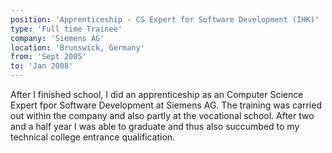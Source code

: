 ```yaml
---
position: 'Apprenticeship - CS Expert for Software Development (IHK)'
type: 'Full time Trainee'
company: 'Siemens AG'
location: 'Brunswick, Germany'
from: 'Sept 2005'
to: 'Jan 2008'
---
```

After I finished school, I did an apprenticeship as an Computer Science Expert fpor Software Development at Siemens AG. The training was carried out within the company and also partly at the vocational school. After two and a half year I was able to graduate and thus also succumbed to my technical college entrance qualification.